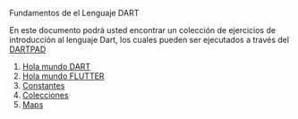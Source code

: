 ﻿Fundamentos de el Lenguaje DART

En este documento podrá usted encontrar un colección de ejercicios de introducción al lenguaje Dart, los cuales pueden ser ejecutados a través del [DARTPAD](https://dartpad.dev/)

1. [Hola mundo DART](https://github.com/andyhouses/ejemplos_dart/blob/master/hola-mundo.dart)
2. [Hola mundo FLUTTER](https://github.com/andyhouses/ejemplos_dart/blob/master/hola-mundo-flutter.dart)
3. [Constantes](https://github.com/andyhouses/ejemplos_dart/blob/master/const.dart)
4. [Colecciones](https://github.com/andyhouses/ejemplos_dart/blob/master/colecciones.dart)
5. [Maps](https://github.com/andyhouses/ejemplos_dart/blob/master/utilizando-map.dart)
